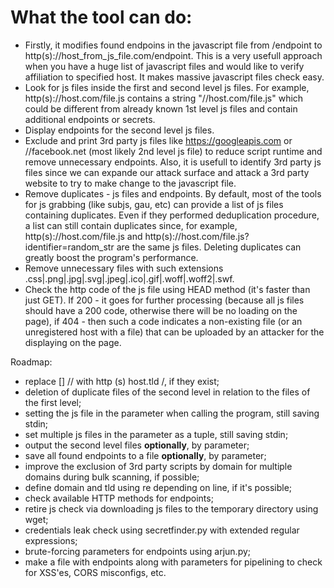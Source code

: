 # What the tool can do:

- Firstly, it modifies found endpoins in the javascript file from /endpoint to http(s)://host_from_js_file.com/endpoint. This is a very usefull approach when you have a huge list of javascript files and would like to verify affiliation to specified host. It makes massive javascript files check easy.
- Look for js files inside the first and second level js files. For example, http(s)://host.com/file.js contains a string "//host.com/file.js" which could be different from already known 1st level js files and contain additional endpoints or secrets.
- Display endpoints for the second level js files.
- Exclude and print 3rd party js files like https://googleapis.com or //facebook.net (most likely 2nd level js file) to reduce script runtime and remove unnecessary endpoints. Also, it is usefull to identify 3rd party js files since we can expande our attack surface and attack a 3rd party website to try to make change to the javascript file.
- Remove duplicates - js files and endpoints. By default, most of the tools for js grabbing (like subjs, gau, etc) can provide a list of js files containing duplicates. Even if they performed deduplication procedure, a list can still contain duplicates since, for example, http(s)://host.com/file.js and http(s)://host.com/file.js?identifier=random_str are the same js files. Deleting duplicates can greatly boost the program's performance.
- Remove unnecessary files with such extensions .css|.png|.jpg|.svg|.jpeg|.ico|.gif|.woff|.woff2|.swf.
- Check the http code of the js file using HEAD method (it's faster than just GET). If 200 - it goes for further processing (because all js files should have a 200 code, otherwise there will be no loading on the page), if 404 - then such a code indicates a non-existing file (or an unregistered host with a file) that can be uploaded by an attacker for the displaying on the page.


Roadmap:
- replace [] // with http (s) host.tld /, if they exist;
- deletion of duplicate files of the second level in relation to the files of the first level;
- setting the js file in the parameter when calling the program, still saving stdin;
- set multiple js files in the parameter as a tuple, still saving stdin;
- output the second level files **optionally**, by parameter;
- save all found endpoints to a file **optionally**, by parameter;
- improve the exclusion of 3rd party scripts by domain for multiple domains during bulk scanning, if possible;
- define domain and tld using re depending on line, if it's possible;
- check available HTTP methods for endpoints;
- retire js check via downloading js files to the temporary directory using wget;
- credentials leak check using secretfinder.py with extended regular expressions;
- brute-forcing parameters for endpoints using arjun.py;
- make a file with endpoints along with parameters for pipelining to check for XSS'es, CORS misconfigs, etc.
